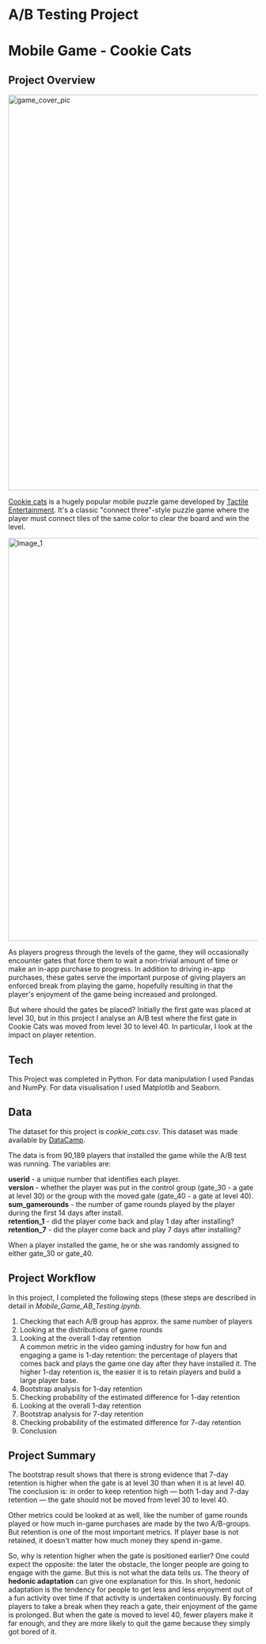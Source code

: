 # A/B Testing Project 

Mobile Game - Cookie Cats
======

Project Overview
------
<img width="798" alt="game_cover_pic" src="https://user-images.githubusercontent.com/78367070/203767538-f0af4589-a859-4a03-b783-bf49bdd05b0b.png">

[Cookie cats](https://www.facebook.com/cookiecatsgame) is a hugely popular mobile puzzle game developed by [Tactile Entertainment](https://tactilegames.com/). It's a classic "connect three"-style puzzle game where the player must connect tiles of the same color to clear the board and win the level.

<img width="813" alt="Image_1" src="https://user-images.githubusercontent.com/78367070/203767725-144cb5dc-8ae4-463a-828d-01edb0000baf.png">

As players progress through the levels of the game, they will occasionally encounter gates that force them to wait a non-trivial amount of time or make an in-app purchase to progress. In addition to driving in-app purchases, these gates serve the important purpose of giving players an enforced break from playing the game, hopefully resulting in that the player's enjoyment of the game being increased and prolonged.

But where should the gates be placed? Initially the first gate was placed at level 30, but in this project I analyse an A/B test where the first gate in Cookie Cats was moved from level 30 to level 40. In particular, I look at the impact on player retention.


Tech
------
This Project was completed in Python. For data manipulation I used Pandas and NumPy. For data visualisation I used Matplotlib and Seaborn. 


Data
------
The dataset for this project is *cookie_cats.csv*. This dataset was made available by [DataCamp](https://www.datacamp.com/).

The data is from 90,189 players that installed the game while the A/B test was running. The variables are:

**userid** - a unique number that identifies each player. <br>
**version** - whether the player was put in the control group (gate_30 - a gate at level 30) or the group with the moved gate (gate_40 - a gate at level 40). <br>
**sum_gamerounds** - the number of game rounds played by the player during the first 14 days after install. <br>
**retention_1** - did the player come back and play 1 day after installing? <br>
**retention_7** - did the player come back and play 7 days after installing? <br>

When a player installed the game, he or she was randomly assigned to either gate_30 or gate_40.


Project Workflow
------
In this project, I completed the following steps (these steps are described in detail in *Mobile_Game_AB_Testing.ipynb*.
1. Checking that each A/B group has approx. the same number of players
2. Looking at the distributions of game rounds
3. Looking at the overall 1-day retention <br>
   A common metric in the video gaming industry for how fun and engaging a game is 1-day retention: the percentage of players that comes back and plays the game one day after they have installed it. The higher 1-day retention is, the easier it is to retain players and build a large player base.
4. Bootstrap analysis for 1-day retention 
5. Checking probability of the estimated difference for 1-day retention
6. Looking at the overall 1-day retention
7. Bootstrap analysis for 7-day retention
8. Checking probability of the estimated difference for 7-day retention
9. Conclusion


Project Summary
------
The bootstrap result shows that there is strong evidence that 7-day retention is higher when the gate is at level 30 than when it is at level 40. The conclusion is: in order to keep retention high — both 1-day and 7-day retention — the gate should not be moved from level 30 to level 40.

Other metrics could be looked at as well, like the number of game rounds played or how much in-game purchases are made by the two A/B-groups. But retention is one of the most important metrics. If player base is not retained, it doesn't matter how much money they spend in-game.

So, why is retention higher when the gate is positioned earlier? One could expect the opposite: the later the obstacle, the longer people are going to engage with the game. But this is not what the data tells us. The theory of **hedonic adaptation** can give one explanation for this. In short, hedonic adaptation is the tendency for people to get less and less enjoyment out of a fun activity over time if that activity is undertaken continuously. By forcing players to take a break when they reach a gate, their enjoyment of the game is prolonged. But when the gate is moved to level 40, fewer players make it far enough, and they are more likely to quit the game because they simply got bored of it.
